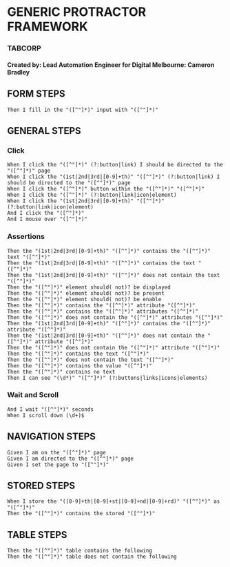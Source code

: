 # GENERIC PROTRACTOR FRAMEWORK #

### TABCORP
#### Created by: Lead Automation Engineer for Digital Melbourne: Cameron Bradley

FORM STEPS
----------

    Then I fill in the "([^"]*)" input with "([^"]*)"
   
    
GENERAL STEPS
-------------

### Click ###

    When I click the "([^"]*)" (?:button|link) I should be directed to the "([^"]*)" page
    When I click the "(1st|2nd|3rd|[0-9]+th)" "([^"]*)" (?:button|link) I should be directed to the "([^"]*)" page
    When I click the "([^"]*)" button within the "([^"]*)" "([^"]*)"
    When I click the "([^"]*)" (?:button|link|icon|element)
    When I click the "(1st|2nd|3rd|[0-9]+th)" "([^"]*)" (?:button|link|icon|element)
    And I click the "([^"]*)"
    And I mouse over "([^"]*)"
    
### Assertions ###
    
    Then the "(1st|2nd|3rd|[0-9]+th)" "([^"]*)" contains the "([^"]*)" text "([^"]*)"
    Then the "(1st|2nd|3rd|[0-9]+th)" "([^"]*)" contains the text "([^"]*)"
    Then the "(1st|2nd|3rd|[0-9]+th)" "([^"]*)" does not contain the text "([^"]*)"
    Then the "([^"]*)" element should( not)? be displayed
    Then the "([^"]*)" element should( not)? be present
    Then the "([^"]*)" element should( not)? be enable
    Then the "([^"]*)" contains the "([^"]*)" attribute "([^"]*)"
    Then the "([^"]*)" contains the "([^"]*)" attributes "([^"]*)"
    Then the "([^"]*)" does not contain the "([^"]*)" attributes "([^"]*)"
    Then the "(1st|2nd|3rd|[0-9]+th)" "([^"]*)" contains the "([^"]*)" attribute "([^"]*)"
    Then the "(1st|2nd|3rd|[0-9]+th)" "([^"]*)" does not contain the "([^"]*)" attribute "([^"]*)"
    Then the "([^"]*)" does not contain the "([^"]*)" attribute "([^"]*)"
    Then the "([^"]*)" contains the text "([^"]*)"
    Then the "([^"]*)" does not contain the text "([^"]*)"
    Then the "([^"]*)" contains the value "([^"]*)"
    Then the "([^"]*)" contains no text
    Then I can see "(\d*)" "([^"]*)" (?:buttons|links|icons|elements)
    
### Wait and Scroll ###
    
    And I wait "([^"]*)" seconds
    When I scroll down (\d+)$
    
    
NAVIGATION STEPS
----------------
 
    Given I am on the "([^"]*)" page
    Given I am directed to the "([^"]*)" page
    Given I set the page to "([^"]*)"
    
    
STORED STEPS
------------

    When I store the "([0-9]+th|[0-9]+st|[0-9]+nd|[0-9]+rd)" "([^"]*)" as "([^"]*)"
    Then the "([^"]*)" contains the stored "([^"]*)"
    
    
TABLE STEPS
-----------

    Then the "([^"]*)" table contains the following
    Then the "([^"]*)" table does not contain the following